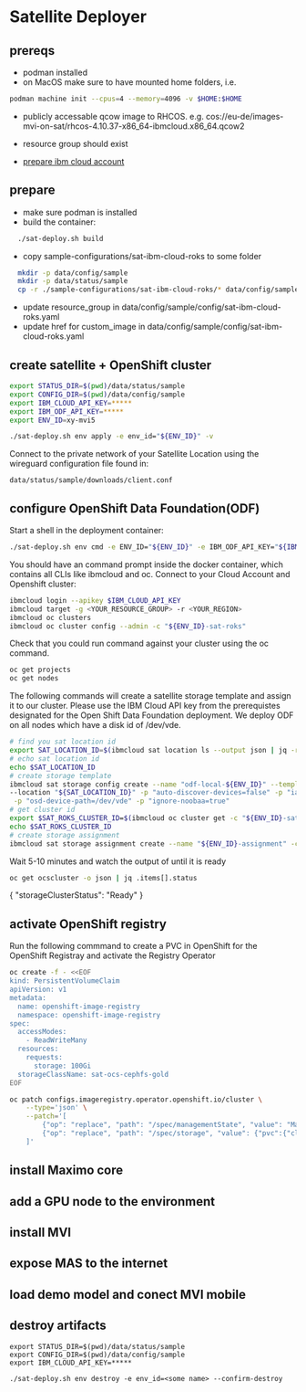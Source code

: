 # Satellite Deployer

## prereqs
- podman installed
- on MacOS make sure to have mounted home folders, i.e.
```bash
podman machine init --cpus=4 --memory=4096 -v $HOME:$HOME
```
- publicly accessable qcow image to RHCOS. e.g. cos://eu-de/images-mvi-on-sat/rhcos-4.10.37-x86_64-ibmcloud.x86_64.qcow2
- resource group should exist

- [prepare ibm cloud account](prerequisites.md)

## prepare
- make sure podman is installed
- build the container:
```bash
  ./sat-deploy.sh build
```
- copy sample-configurations/sat-ibm-cloud-roks to some folder
```bash
  mkdir -p data/config/sample
  mkdir -p data/status/sample
  cp -r ./sample-configurations/sat-ibm-cloud-roks/* data/config/sample
```
- update resource_group in data/config/sample/config/sat-ibm-cloud-roks.yaml
- update href for custom_image in data/config/sample/config/sat-ibm-cloud-roks.yaml

## create satellite + OpenShift cluster

```bash
export STATUS_DIR=$(pwd)/data/status/sample
export CONFIG_DIR=$(pwd)/data/config/sample
export IBM_CLOUD_API_KEY=*****
export IBM_ODF_API_KEY=*****
export ENV_ID=xy-mvi5

./sat-deploy.sh env apply -e env_id="${ENV_ID}" -v
```

Connect to the private network of your Satellite Location using the wireguard configuration file found in:
```code
data/status/sample/downloads/client.conf
```

## configure OpenShift Data Foundation(ODF)

Start a shell in the deployment container:
```bash
./sat-deploy.sh env cmd -e ENV_ID="${ENV_ID}" -e IBM_ODF_API_KEY="${IBM_ODF_API_KEY}"
```
You should have an command prompt inside the docker container, which contains all CLIs like ibmcloud and oc.
Connect to your Cloud Account and Openshift cluster:
```bash
ibmcloud login --apikey $IBM_CLOUD_API_KEY
ibmcloud target -g <YOUR_RESOURCE_GROUP> -r <YOUR_REGION>
ibmcloud oc clusters
ibmcloud oc cluster config --admin -c "${ENV_ID}-sat-roks"
```
Check that you could run command against your cluster using the oc command.
```bash
oc get projects
oc get nodes
```
The following commands will create a satellite storage template and assign it to our cluster. Please use the IBM Cloud API key from the prerequistes designated for the Open Shift Data Foundation deployment. We deploy ODF on all nodes which have a disk id of /dev/vde.
```bash
# find you sat location id
export SAT_LOCATION_ID=$(ibmcloud sat location ls --output json | jq -r --arg satloc "${ENV_ID}-sat" '.[]  | select(.name == $satloc) | .id')
# echo sat location id 
echo $SAT_LOCATION_ID
# create storage template
ibmcloud sat storage config create --name "odf-local-${ENV_ID}" --template-name odf-local --template-version 4.10 \
--location "${SAT_LOCATION_ID}" -p "auto-discover-devices=false" -p "iam-api-key=${IBM_ODF_API_KEY}" \
 -p "osd-device-path=/dev/vde" -p "ignore-noobaa=true"
# get cluster id
export $SAT_ROKS_CLUSTER_ID=$(ibmcloud oc cluster get -c "${ENV_ID}-sat-roks" --output json | jq -r .id)
echo $SAT_ROKS_CLUSTER_ID
# create storage assignment
ibmcloud sat storage assignment create --name "${ENV_ID}-assignment" -c "${SAT_ROKS_CLUSTER_ID}" --config "odf-local-${ENV_ID}"
```
Wait 5-10 minutes and watch the output of until it is ready
```bash
oc get ocscluster -o json | jq .items[].status
```

{
  "storageClusterStatus": "Ready"
}

## activate OpenShift registry
Run the following commmand to create a PVC in OpenShift for the OpenShift Registray and activate the Registry Operator
```bash
oc create -f - <<EOF
kind: PersistentVolumeClaim
apiVersion: v1
metadata:
  name: openshift-image-registry
  namespace: openshift-image-registry
spec:
  accessModes:
    - ReadWriteMany
  resources:
    requests:
      storage: 100Gi
  storageClassName: sat-ocs-cephfs-gold
EOF

oc patch configs.imageregistry.operator.openshift.io/cluster \
    --type='json' \
    --patch='[
        {"op": "replace", "path": "/spec/managementState", "value": "Managed"},
        {"op": "replace", "path": "/spec/storage", "value": {"pvc":{"claim": "openshift-image-registry" }}}
    ]'
```

## install Maximo core

## add a GPU node to the environment

## install MVI

## expose MAS to the internet

## load demo model and conect MVI mobile

## destroy artifacts

```
export STATUS_DIR=$(pwd)/data/status/sample
export CONFIG_DIR=$(pwd)/data/config/sample
export IBM_CLOUD_API_KEY=*****

./sat-deploy.sh env destroy -e env_id=<some name> --confirm-destroy
```